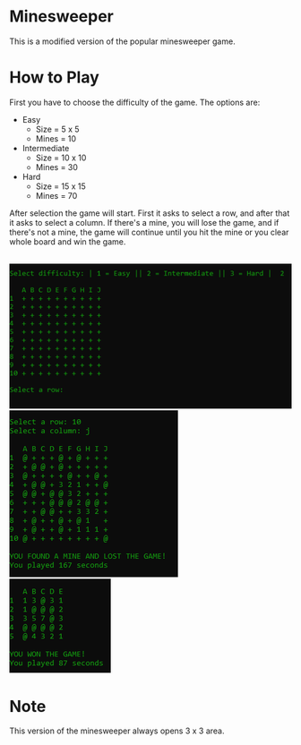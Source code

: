 # Minesweeper

This is a modified version of the popular minesweeper game.

# How to Play

First you have to choose the difficulty of the game.
The options are:

- Easy
  - Size = 5 x 5
  - Mines = 10
- Intermediate
  - Size = 10 x 10
  - Mines = 30
- Hard
  - Size = 15 x 15
  - Mines = 70

After selection the game will start. First it asks to select a row, and after that it asks to select a column. If there's a mine, you will lose the game, and if there's not a mine, the game will continue until you hit the mine or you clear whole board and win the game.
</br></br>
<p>
  <img src="images/sweep_1.png" title="Start">
</br>
  <img src="images/sweep_2.png" title="Loss">
  </br>
  <img src="images/sweep_3.png" title="Win">
</p>


# Note

This version of the minesweeper always opens 3 x 3 area.
